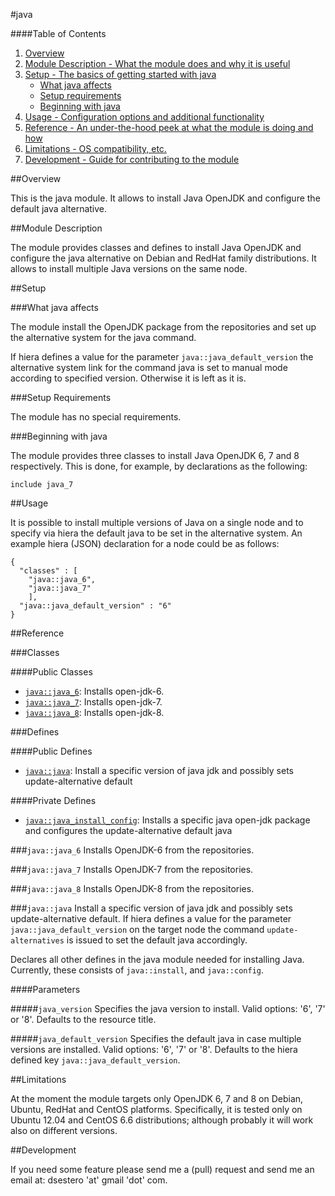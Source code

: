 #java

####Table of Contents

1. [Overview](#overview)
2. [Module Description - What the module does and why it is useful](#module-description)
3. [Setup - The basics of getting started with java](#setup)
    * [What java affects](#what-java-affects)
    * [Setup requirements](#setup-requirements)
    * [Beginning with java](#beginning-with-java)
4. [Usage - Configuration options and additional functionality](#usage)
5. [Reference - An under-the-hood peek at what the module is doing and how](#reference)
5. [Limitations - OS compatibility, etc.](#limitations)
6. [Development - Guide for contributing to the module](#development)

##Overview

This is the java module. It allows to install Java OpenJDK and configure the default java alternative.

##Module Description

The module provides classes and defines to install Java OpenJDK and configure the java alternative on Debian and RedHat family distributions.
It allows to install multiple Java versions on the same node.

##Setup

###What java affects

The module install the OpenJDK package from the repositories and set up the alternative system for the java command.

If hiera defines a value for the parameter `java::java_default_version` the alternative system link for the command java is set to manual mode according to specified version. Otherwise it is left as it is.

###Setup Requirements

The module has no special requirements.
	
###Beginning with java	

The module provides three classes to install Java OpenJDK 6, 7 and 8 respectively. This is done, for example, by declarations as the following:

```
include java_7
```

##Usage

It is possible to install multiple versions of Java on a single node and to specify via hiera the default java to be set in the alternative system. An example hiera (JSON) declaration for a node could be as follows:

```
{
  "classes" : [
    "java::java_6",
    "java::java_7"
    ],
  "java::java_default_version" : "6"
}
```

##Reference

###Classes

####Public Classes

* [`java::java_6`](#javajava_6): Installs open-jdk-6.
* [`java::java_7`](#javajava_7): Installs open-jdk-7.
* [`java::java_8`](#javajava_8): Installs open-jdk-8.

###Defines

####Public Defines

* [`java::java`](#javajava): Install a specific version of java jdk and possibly sets update-alternative default

####Private Defines

* [`java::java_install_config`](#javajava_install_config): Installs a specific java open-jdk package and configures the update-alternative default java

###`java::java_6`
Installs OpenJDK-6 from the repositories.

###`java::java_7`
Installs OpenJDK-7 from the repositories.

###`java::java_8`
Installs OpenJDK-8 from the repositories.

###`java::java`
Install a specific version of java jdk and possibly sets update-alternative default.
If hiera defines a value for the parameter `java::java_default_version` on
the target node the command `update-alternatives` is issued to set the
default java accordingly.

Declares all other defines in the java module needed for installing Java. Currently, these consists of `java::install`, and `java::config`.

####Parameters

#####`java_version`
Specifies the java version to install. Valid options: '6', '7' or '8'. Defaults to the resource title.

#####`java_default_version`
Specifies the default java in case multiple versions are installed. Valid options: '6', '7' or '8'. Defaults to the hiera defined key `java::java_default_version`.

##Limitations

At the moment the module targets only OpenJDK 6, 7 and 8 on Debian, Ubuntu, RedHat and CentOS platforms. Specifically, it is tested only on Ubuntu 12.04 and CentOS 6.6 distributions; although probably it will work also on different versions.

##Development

If you need some feature please send me a (pull) request and send me an email at: dsestero 'at' gmail 'dot' com.

